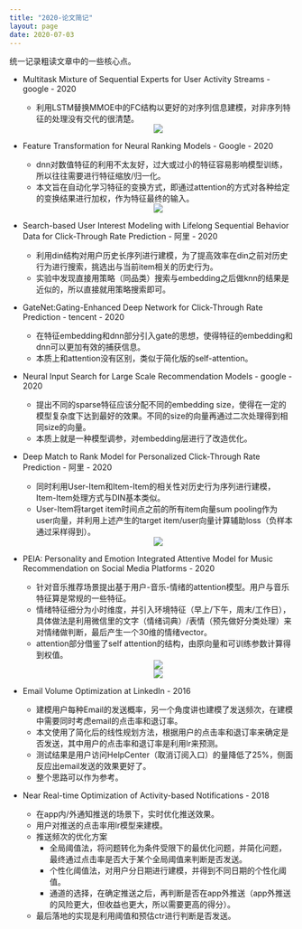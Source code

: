 ```yaml
---
title: "2020-论文简记"
layout: page
date: 2020-07-03
---
```


统一记录粗读文章中的一些核心点。

- Multitask Mixture of Sequential Experts for User Activity Streams - google - 2020
    - 利用LSTM替换MMOE中的FC结构以更好的对序列信息建模，对非序列特征的处理没有交代的很清楚。
    <div style="text-align: center"><img src="/wiki/attach/images/MOSE-01.png" style="max-width:500px"></div>
    
- Feature Transformation for Neural Ranking Models - Google - 2020
    - dnn对数值特征的利用不太友好，过大或过小的特征容易影响模型训练，所以往往需要进行特征缩放/归一化。
    - 本文旨在自动化学习特征的变换方式，即通过attention的方式对各种给定的变换结果进行加权，作为特征最终的输入。
    <div style="text-align: center"><img src="/wiki/attach/images/Feature-Trans-01.png" style="max-width:500px"></div>
    
- Search-based User Interest Modeling with Lifelong Sequential Behavior Data for Click-Through Rate Prediction - 阿里 - 2020
    - 利用din结构对用户历史长序列进行建模，为了提高效率在din之前对历史行为进行搜索，挑选出与当前item相关的历史行为。
    - 实验中发现直接用策略（同品类）搜索与embedding之后做knn的结果是近似的，所以直接就用策略搜索即可。
    
- GateNet:Gating-Enhanced Deep Network for Click-Through Rate Prediction - tencent - 2020
    - 在特征embedding和dnn部分引入gate的思想，使得特征的embedding和dnn可以更加有效的捕获信息。
    - 本质上和attention没有区别，类似于简化版的self-attention。
    
- Neural Input Search for Large Scale Recommendation Models - google - 2020
    - 提出不同的sparse特征应该分配不同的embedding size，使得在一定的模型复杂度下达到最好的效果。不同的size的向量再通过二次处理得到相同size的向量。
    - 本质上就是一种模型调参，对embedding层进行了改造优化。
    
- Deep Match to Rank Model for Personalized Click-Through Rate Prediction - 阿里 - 2020
    - 同时利用User-Item和Item-Item的相关性对历史行为序列进行建模，Item-Item处理方式与DIN基本类似。
    - User-Item将target item时间点之前的所有item向量sum pooling作为user向量，并利用上述产生的target item/user向量计算辅助loss（负样本通过采样得到）。
    <div style="text-align: center"><img src="/wiki/attach/images/DeepMatchRank-01.png" style="max-width:800px"></div>
    
- PEIA: Personality and Emotion Integrated Attentive Model for Music Recommendation on Social Media Platforms - 2020
    - 针对音乐推荐场景提出基于用户-音乐-情绪的attention模型。用户与音乐特征算是常规的一些特征。
    - 情绪特征细分为小时维度，并引入环境特征（早上/下午，周末/工作日），具体做法是利用微信里的文字（情绪词典）/表情（预先做好分类处理）来对情绪做判断，最后产生一个30维的情绪vector。
    - attention部分借鉴了self attention的结构，由原向量和可训练参数计算得到权值。
    <div style="text-align: center"><img src="/wiki/attach/images/music-02.png" style="max-width:300px"></div>
     <div style="text-align: center"><img src="/wiki/attach/images/music-01.png" style="max-width:800px"></div>
     
- Email Volume Optimization at LinkedIn - 2016
    - 建模用户每种Email的发送概率，另一个角度讲也建模了发送频次，在建模中需要同时考虑email的点击率和退订率。
    - 本文使用了简化后的线性规划方法，根据用户的点击率和退订率来确定是否发送，其中用户的点击率和退订率是利用lr来预测。
    - 测试结果是用户访问HelpCenter（取消订阅入口）的量降低了25%，侧面反应出email发送的效果更好了。
    - 整个思路可以作为参考。
    
- Near Real-time Optimization of Activity-based Notifications - 2018
    - 在app内/外通知推送的场景下，实时优化推送效果。
    - 用户对推送的点击率用lr模型来建模。
    - 推送频次的优化方案
        - 全局阈值法，将问题转化为条件受限下的最优化问题，并简化问题，最终通过点击率是否大于某个全局阈值来判断是否发送。
        - 个性化阈值法，对用户分日期进行建模，并得到不同日期的个性化阈值。
        - 通道的选择，在确定推送之后，再判断是否在app外推送（app外推送的风险更大，但收益也更大，所以需要更高的得分）。
    - 最后落地的实现是利用阈值和预估ctr进行判断是否发送。
